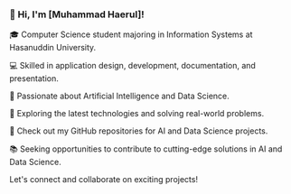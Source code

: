 ### 👋 Hi, I'm [Muhammad Haerul]!

🎓 Computer Science student majoring in Information Systems at Hasanuddin University.

💻 Skilled in application design, development, documentation, and presentation.

🤖 Passionate about Artificial Intelligence and Data Science.

🔬 Exploring the latest technologies and solving real-world problems.

🚀 Check out my GitHub repositories for AI and Data Science projects.

📚 Seeking opportunities to contribute to cutting-edge solutions in AI and Data Science.

Let's connect and collaborate on exciting projects!
